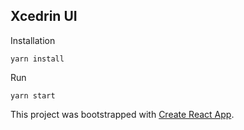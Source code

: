 Xcedrin UI
---

Installation
```
yarn install
```

Run
```
yarn start
```

This project was bootstrapped with [Create React App](https://github.com/facebookincubator/create-react-app).
